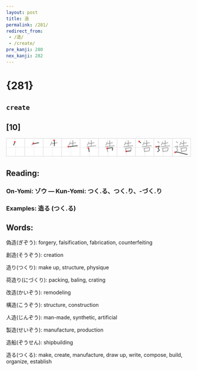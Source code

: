 ```yaml
---
layout: post
title: 造
permalink: /281/
redirect_from:
 - /造/
 - /create/
pre_kanji: 280
nex_kanji: 282
---
```


# {281}

## `create`

## [10]

<div class="stroke"><img src="../images/E980A0.png" /></div>

## Reading:

### On-Yomi: ゾウ &mdash; Kun-Yomi: つく.る、つく.り、-づく.り

### Examples: 造る (つく.る)

## Words:

偽造(ぎぞう): forgery, falsification, fabrication, counterfeiting

創造(そうぞう): creation

造り(つくり): make up, structure, physique

荷造り(にづくり): packing, baling, crating

改造(かいぞう): remodeling

構造(こうぞう): structure, construction

人造(じんぞう): man-made, synthetic, artificial

製造(せいぞう): manufacture, production

造船(ぞうせん): shipbuilding

造る(つくる): make, create, manufacture, draw up, write, compose, build, organize, establish
